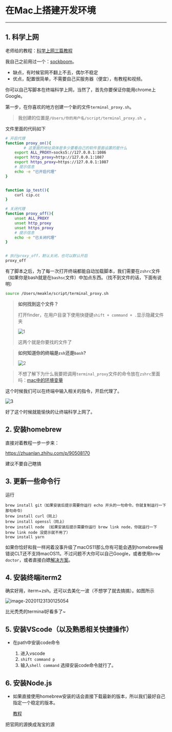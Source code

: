# 在Mac上搭建开发环境

---

## 1. 科学上网

老师给的教程：[科学上网三篇教程](https://github.com/sun-shadow/Surf_the_Internet/blob/master/入门篇.md)

我自己之前用过一个：[sockboom](https://sockboom.art/)。

* 缺点，有时候官网不翻上不去，偶尔不稳定
* 优点，配置很简单，不需要自己买服务器（便宜），有教程和视频。





你可以自己写脚本在终端科学上网，当然了，首先你要保证你能用chrome上Google。



第一步，在你喜欢的地方创建一个新的文件`terminal_proxy.sh`。

> 我创建的位置是`/Users/你的用户名/script/terminal_proxy.sh `。

文件里面的代码如下

```bash
# 开启代理
function proxy_on(){
		# 这里面的地址具体是多少要看自己的软件里面设置的是什么
    export ALL_PROXY=socks5://127.0.0.1:1086
    export http_proxy=http://127.0.0.1:1087
    export https_proxy=https://127.0.0.1:1087
    # 提示信息
    echo -e "已开启代理"
}


function ip_test(){
    curl cip.cc
}

# 关闭代理
function proxy_off(){
    unset ALL_PROXY
    unset http_proxy
    unset https_proxy
    # 提示信息
    echo -e "已关闭代理"
}


# 执行proxy_off，默认关闭，也可以默认开启
proxy_off
```

有了脚本之后，为了每一次打开终端都能自动加载脚本，我们需要在`zshrc`文件（如果你是bash就是在`bashsc`文件）中加点东西。（找不到文件的话，下面有说明）

```bash
source /Users/meakle/script/terminal_proxy.sh
```

>**如何找到这个文件？**
>
>打开finder，在用户目录下使用快捷键`shift + command + .`显示隐藏文件夹
>
>![1](01%E6%90%AD%E5%BB%BA%E7%8E%AF%E5%A2%83.assets/1.png)
>
>这两个就是你要找的文件了
>
>

> **如何知道你的终端是`zsh`还是`bash`?**
>
> ![2](01%E6%90%AD%E5%BB%BA%E7%8E%AF%E5%A2%83.assets/2.png)

>  不想了解下为什么我要把调用`terminal_proxy`文件的命令放在`zshrc`里面吗：[mac中的环境变量](../../blog/macos/mac中的环境变量.md)



这个时候我们可以在终端中输入相关的指令，开启代理了。

![3](01%E6%90%AD%E5%BB%BA%E7%8E%AF%E5%A2%83.assets/3.png)



好了这个时候就能愉快的让终端科学上网了。



## 2. 安装homebrew

直接对着教程一步一步来：

https://zhuanlan.zhihu.com/p/90508170

建议不要自己瞎搞

## 3. 更新一些命令行

运行

```
brew install git（如果安装后提示需要你运行 echo 开头的一句命令，你就复制运行一下那句命令）
brew install curl（同上）
brew install openssl（同上）
brew install node （如果安装后提示需要你运行 brew link node，你就运行一下 brew link node 没提示就不用了）
brew install yarn
```



如果你恰好和我一样闲着没事升级了macOS11那么你有可能会遇到homebrew报错说CLT还不支持macOS11。不过问题不大你可以自己Google，或者使用`brew doctor`，或者直接白嫖[解决方案](../../blog/error/homebrew报错：CLT不支持macOS11.md)。

## 4. 安装终端iterm2

确实好用，iterm+zsh。还可以去美化一波（不想学了就去搞搞）。如图所示

![image-20201123130125054](01%E6%90%AD%E5%BB%BA%E7%8E%AF%E5%A2%83.assets/image-20201123130125054.png)



比光秃秃的terminal好看多了~

## 5. 安装VScode（以及熟悉相关快捷操作）

* 在path中安装code命令

  1. 进入vscode
  2. `shift command p`
  3. 输入`shell command` 选择安装code命令就行了。

  

## 6. 安装Node.js

* 如果直接使用homebrew安装的话会直接下载最新的版本，所以我们最好自己指定一个稳定的版本。

  [教程](https://www.jianshu.com/p/c5c298486dbd)



把官网的源换成淘宝的源




